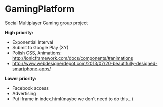 GamingPlatform
==============
Social Multiplayer Gaming group project

**High priority:**
* Exponential Interval
* Submit to Google Play (XY)
* Polish CSS, Animations: http://ionicframework.com/docs/components/#animations
* http://www.webdesignerdepot.com/2013/07/20-beautifully-designed-smartphone-apps/

**Lower priority:**
* Facebook access
* Advertising
* Put iframe in index.html(maybe we don't need to do this...)
